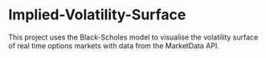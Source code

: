 # Implied-Volatility-Surface
This project uses the Black-Scholes model to visualise the volatility surface of real time options markets with data from the MarketData API.
